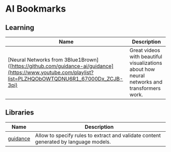 # AI Bookmarks

## Learning

| Name| Description |
|------------|-------------|
|[Neural Networks from 3Blue1Brown]([https://github.com/guidance-ai/guidance](https://www.youtube.com/playlist?list=PLZHQObOWTQDNU6R1_67000Dx_ZCJB-3pi)|Great videos with beautiful visualizations about how neural networks and transformers work.|

## Libraries

| Name| Description |
|------------|-------------|
|[guidance](https://github.com/guidance-ai/guidance)|Allow to specify rules to extract and validate content generated by language models.|
